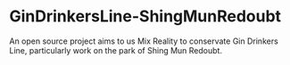 # GinDrinkersLine-ShingMunRedoubt
An open source project aims to us Mix Reality to conservate Gin Drinkers Line, particularly work on the park of Shing Mun Redoubt. 
